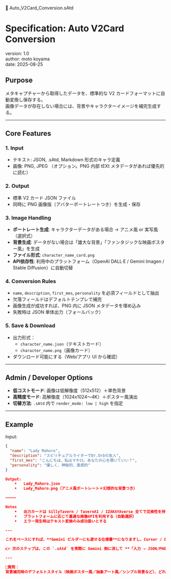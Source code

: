 

📄 Auto_V2Card_Conversion.sAtd

# Specification: Auto V2Card Conversion  
version: 1.0  
author: moto koyama  
date: 2025-08-25  

## Purpose
メタキャプチャーから取得したデータを、標準的な V2 カードフォーマットに自動変換し保存する。  
画像データが存在しない場合には、背景やキャラクターイメージを補完生成する。  

---

## Core Features

### 1. Input
- テキスト: JSON, .sAtd, Markdown 形式のキャラ定義
- 画像: PNG, JPEG （オプション。PNG 内部 tEXt メタデータがあれば優先的に読む）

### 2. Output
- 標準 V2 カード JSON ファイル  
- 同時に PNG 画像版（アバターポートレートつき）を生成・保存  

### 3. Image Handling
- **ポートレート生成**: キャラクターデータがある場合 → アニメ風 or 実写風（選択式）
- **背景生成**: データがない場合は「雄大な背景」「ファンタジックな映画ポスター風」を生成
- **ファイル形式**: `character_name_card.png`  
- **API依存性**: 利用中のプラットフォーム（OpenAI DALL·E / Gemini Imagen / Stable Diffusion）に自動切替  

### 4. Conversion Rules
- `name`, `description`, `first_mes`, `personality` を必須フィールドとして抽出
- 欠落フィールドはデフォルトテンプレで補完
- 画像生成が成功すれば、PNG 内に JSON メタデータを埋め込み
- 失敗時は JSON 単体出力（フォールバック）

### 5. Save & Download
- 出力形式：
  - `character_name.json`（テキストカード）
  - `character_name.png`（画像カード）
- ダウンロード可能にする（Web/アプリ UI から確認）

---

## Admin / Developer Options
- **低コストモード**: 画像は低解像度（512x512）＋単色背景  
- **高精度モード**: 高解像度（1024x1024〜4K）＋ポスター風演出  
- **切替方法**: `.sAtd` 内で `render_mode: low | high` を指定  

---

## Example
Input:  
```json
{
  "name": "Lady Mahoro",
  "description": "スピリチュアルライターでDr.Orbの友人",
  "first_mes": "こんにちは、私はマホロ。あなたの心を覗いていい？",
  "personality": "優しく、神秘的、直感的"
}

Output:
	•	Lady_Mahoro.json
	•	Lady_Mahoro.png（アニメ風ポートレート＋幻想的な背景つき）

⸻

Notes
	•	出力カードは SillyTavern / TavernAI / IZAKAYAverse 全てで互換性を持つことを目標とする
	•	プラットフォームに応じて最適な画像APIを利用する（自動選択）
	•	エラー発生時はテキスト変換のみ成功扱いとする

---

これをベースにすれば、**Gemini ビルダーにも渡せる仕様書**になりますし、Cursor / Docker 側でも即座に再利用できます。  

👉 次のステップは、この `.sAtd` を実際に Gemini 側に流して **「入力 → JSON/PNG V2カード出力」** が一発で通るかテストすることです。  

---

🔹質問：  
背景補完時のデフォルトスタイル（映画ポスター風／抽象アート風／シンプル背景など）、どれを最優先にしましょうか？